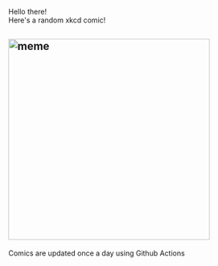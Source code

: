 Hello there! <br>Here's a random xkcd comic!<br>
## <img src="https://imgs.xkcd.com/comics/pep_talk.png" alt="meme" width="400"/><br>
Comics are updated once a day using Github Actions